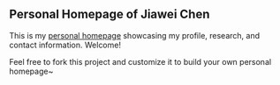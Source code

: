 
##  Personal Homepage of Jiawei Chen

This is my [personal homepage](https://jiawei-chen1205.github.io/jiaweichen.github.io/) showcasing my profile, research, and contact information. Welcome!


Feel free to fork this project and customize it to build your own personal homepage~

<!-- <center>

[主页](https://www.lianxh.cn/) | [课程](https://www.lianxh.cn/details/17.html) | [视频](https://lianxh-class.cn/) | [推文](https://www.lianxh.cn/blogs/all.html) | [资料](https://www.lianxh.cn/share.html)

</center> -->